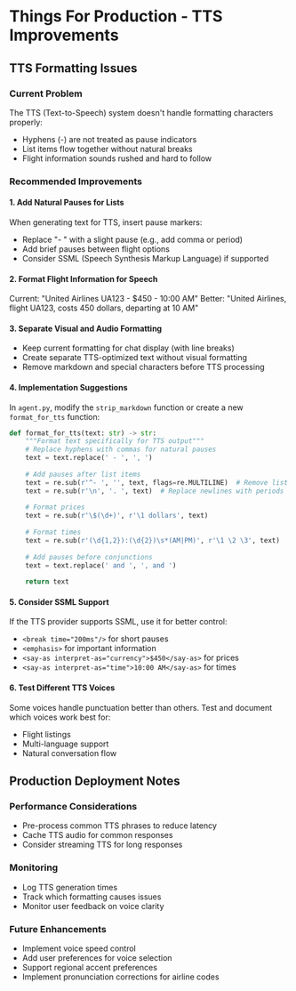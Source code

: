# Things For Production - TTS Improvements

## TTS Formatting Issues

### Current Problem
The TTS (Text-to-Speech) system doesn't handle formatting characters properly:
- Hyphens (-) are not treated as pause indicators
- List items flow together without natural breaks
- Flight information sounds rushed and hard to follow

### Recommended Improvements

#### 1. Add Natural Pauses for Lists
When generating text for TTS, insert pause markers:
- Replace "- " with a slight pause (e.g., add comma or period)
- Add brief pauses between flight options
- Consider SSML (Speech Synthesis Markup Language) if supported

#### 2. Format Flight Information for Speech
Current: "United Airlines UA123 - $450 - 10:00 AM"
Better: "United Airlines, flight UA123, costs 450 dollars, departing at 10 AM"

#### 3. Separate Visual and Audio Formatting
- Keep current formatting for chat display (with line breaks)
- Create separate TTS-optimized text without visual formatting
- Remove markdown and special characters before TTS processing

#### 4. Implementation Suggestions

In `agent.py`, modify the `strip_markdown` function or create a new `format_for_tts` function:

```python
def format_for_tts(text: str) -> str:
    """Format text specifically for TTS output"""
    # Replace hyphens with commas for natural pauses
    text = text.replace(' - ', ', ')
    
    # Add pauses after list items
    text = re.sub(r'^- ', '', text, flags=re.MULTILINE)  # Remove list markers
    text = re.sub(r'\n', '. ', text)  # Replace newlines with periods
    
    # Format prices
    text = re.sub(r'\$(\d+)', r'\1 dollars', text)
    
    # Format times
    text = re.sub(r'(\d{1,2}):(\d{2})\s*(AM|PM)', r'\1 \2 \3', text)
    
    # Add pauses before conjunctions
    text = text.replace(' and ', ', and ')
    
    return text
```

#### 5. Consider SSML Support
If the TTS provider supports SSML, use it for better control:
- `<break time="200ms"/>` for short pauses
- `<emphasis>` for important information
- `<say-as interpret-as="currency">$450</say-as>` for prices
- `<say-as interpret-as="time">10:00 AM</say-as>` for times

#### 6. Test Different TTS Voices
Some voices handle punctuation better than others. Test and document which voices work best for:
- Flight listings
- Multi-language support
- Natural conversation flow

## Production Deployment Notes

### Performance Considerations
- Pre-process common TTS phrases to reduce latency
- Cache TTS audio for common responses
- Consider streaming TTS for long responses

### Monitoring
- Log TTS generation times
- Track which formatting causes issues
- Monitor user feedback on voice clarity

### Future Enhancements
- Implement voice speed control
- Add user preferences for voice selection
- Support regional accent preferences
- Implement pronunciation corrections for airline codes
